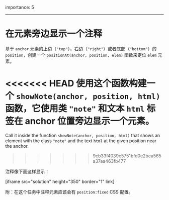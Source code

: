 importance: 5

---

# 在元素旁边显示一个注释

基于 `anchor` 元素的上边（`"top"`），右边（`"right"`）或者底部（`"bottom"`）的 `position`，创建一个 `positionAt(anchor, position, elem)` 函数来定位 `elem` 元素。

<<<<<<< HEAD
使用这个函数构建一个 `showNote(anchor, position, html)` 函数，它使用类 `"note"` 和文本 `html` 标签在 anchor 位置旁边显示一个元素。
=======
Call it inside the function `showNote(anchor, position, html)` that shows an element with the class `"note"` and the text `html` at the given position near the anchor.
>>>>>>> 9cb33f4039e5751bfd0e2bca565a37aa463fb477

注释像下面这样显示：

[iframe src="solution" height="350" border="1" link]

附：在这个任务中注释元素应该会有 `position:fixed` CSS 配置。
